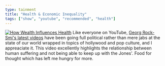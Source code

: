 ```yaml
---
type: tainment
title: "Health & Economic Inequality"
tags: ["show", "youtube", "recommended", "health"]
---
```

[![How Wealth Influences Health](http://i3.ytimg.com/vi/QezLxFuBxvM/maxresdefault.jpg)](https://www.youtube.com/watch?v=QezLxFuBxvM)
Like everyone on YouTube, [Georg Rock-Smi's latest videos](https://www.youtube.com/c/GeorgRockallSchmidt/featured) have been going full political rather than mere jabs at the state of our world wrapped in topics of hollywood and pop culture, and I appreaciate it. 
This video excellently highlights the relationship between human suffering and not being able to keep up with the Jones'.  Food for thought which has left me hungry for more.
